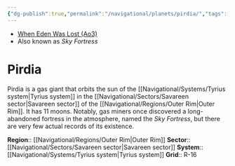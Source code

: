 ```yaml
---
{"dg-publish":true,"permalink":"/navigational/planets/pirdia/","tags":["map","planet","savareen","outerrim","tyrius"],"noteIcon":"saber1"}
---
```


- [When Eden Was Lost (Ao3)](https://archiveofourown.org/works/19334440/chapters/45992584)
- Also known as *Sky Fortress*
# Pirdia

Pirdia is a gas giant that orbits the sun of the [[Navigational/Systems/Tyrius system\|Tyrius system]] in the [[Navigational/Sectors/Savareen sector\|Savareen sector]] of the [[Navigational/Regions/Outer Rim\|Outer Rim]]. It has 11 moons. Notably, gas miners once discovered a long-abandoned fortress in the atmosphere, named the *Sky Fortress*, but there are very few actual records of its existence. 

**Region**::  [[Navigational/Regions/Outer Rim\|Outer Rim]]
**Sector**::  [[Navigational/Sectors/Savareen sector\|Savareen sector]]
**System**::  [[Navigational/Systems/Tyrius system\|Tyrius system]]
**Grid**::  R-16